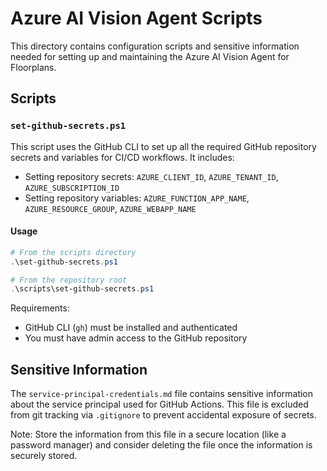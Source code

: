 # Azure AI Vision Agent Scripts

This directory contains configuration scripts and sensitive information needed for setting up and maintaining the Azure AI Vision Agent for Floorplans.

## Scripts

### `set-github-secrets.ps1`

This script uses the GitHub CLI to set up all the required GitHub repository secrets and variables for CI/CD workflows. It includes:

- Setting repository secrets: `AZURE_CLIENT_ID`, `AZURE_TENANT_ID`, `AZURE_SUBSCRIPTION_ID`
- Setting repository variables: `AZURE_FUNCTION_APP_NAME`, `AZURE_RESOURCE_GROUP`, `AZURE_WEBAPP_NAME`

#### Usage

```powershell
# From the scripts directory
.\set-github-secrets.ps1

# From the repository root
.\scripts\set-github-secrets.ps1
```

Requirements:
- GitHub CLI (`gh`) must be installed and authenticated
- You must have admin access to the GitHub repository

## Sensitive Information

The `service-principal-credentials.md` file contains sensitive information about the service principal used for GitHub Actions. This file is excluded from git tracking via `.gitignore` to prevent accidental exposure of secrets.

Note: Store the information from this file in a secure location (like a password manager) and consider deleting the file once the information is securely stored.
